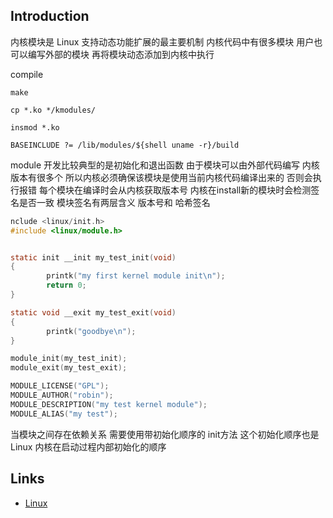 ## Introduction

内核模块是 Linux 支持动态功能扩展的最主要机制 内核代码中有很多模块 用户也可以编写外部的模块 再将模块动态添加到内核中执行



compile
```shell
make
```

```shell
cp *.ko */kmodules/

insmod *.ko

BASEINCLUDE ?= /lib/modules/${shell uname -r}/build
```


module 开发比较典型的是初始化和退出函数
由于模块可以由外部代码编写 内核版本有很多个 所以内核必须确保该模块是使用当前内核代码编译出来的 否则会执行报错
每个模块在编译时会从内核获取版本号 内核在install新的模块时会检测签名是否一致
模块签名有两层含义 版本号和 哈希签名


```c
nclude <linux/init.h>
#include <linux/module.h>


static init __init my_test_init(void)
{
        printk("my first kernel module init\n");
        return 0;
}       

static void __exit my_test_exit(void)
{       
        printk("goodbye\n");
}       

module_init(my_test_init);
module_exit(my_test_exit);

MODULE_LICENSE("GPL");
MODULE_AUTHOR("robin");
MODULE_DESCRIPTION("my test kernel module");
MODULE_ALIAS("my test");

```

当模块之间存在依赖关系 需要使用带初始化顺序的 init方法 这个初始化顺序也是 Linux 内核在启动过程内部初始化的顺序

## Links

- [Linux](/docs/CS/OS/Linux/Linux.md)
